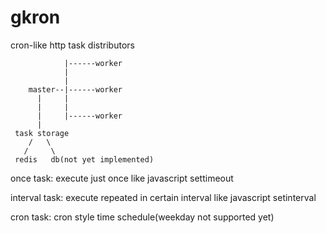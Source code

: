 gkron
=====

cron-like http task distributors 



                |------worker
                |
                |
        master--|------worker
          |     |
          |     |
          |     |------worker
          |
     task storage
        /   \
       /     \
     redis   db(not yet implemented)

once task: execute just once like javascript settimeout
    
interval task: execute repeated in certain interval like javascript setinterval

cron task: cron style time schedule(weekday not supported yet)
